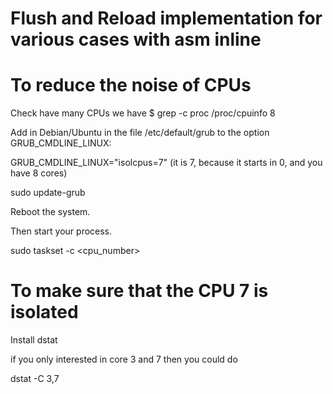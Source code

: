 # Flush and Reload implementation for various cases with asm inline

# To reduce the noise of CPUs

Check have many CPUs we have
$ grep -c proc /proc/cpuinfo
8

Add in Debian/Ubuntu in the file /etc/default/grub to the option GRUB_CMDLINE_LINUX:

GRUB_CMDLINE_LINUX="isolcpus=7"
(it is 7, because it starts in 0, and you have 8 cores)

sudo update-grub

Reboot the system.

Then start your process.

sudo taskset -c <cpu_number> <application>

# To make sure that the CPU 7 is isolated
Install dstat

if you only interested in core 3 and 7 then you could do

dstat -C 3,7
